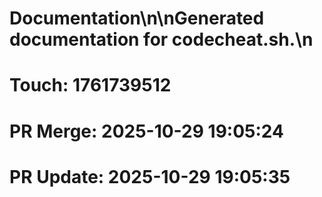 # Documentation\n\nGenerated documentation for codecheat.sh.\n

# Touch: 1761739512

# PR Merge: 2025-10-29 19:05:24

# PR Update: 2025-10-29 19:05:35
